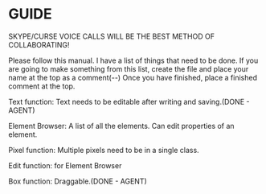 GUIDE
=====

SKYPE/CURSE VOICE CALLS WILL BE THE BEST METHOD OF COLLABORATING!

Please follow this manual.
I have a list of things that need to be done.
If you are going to make something from this list, create the file and place your name at the top as a comment(--)
Once you have finished, place a finished comment at the top.

Text function: Text needs to be editable after writing and saving.(DONE - AGENT)

Element Browser: A list of all the elements. Can edit properties of an element.

Pixel function: Multiple pixels need to be in a single class.

Edit function: for Element Browser

Box function: Draggable.(DONE - AGENT)
